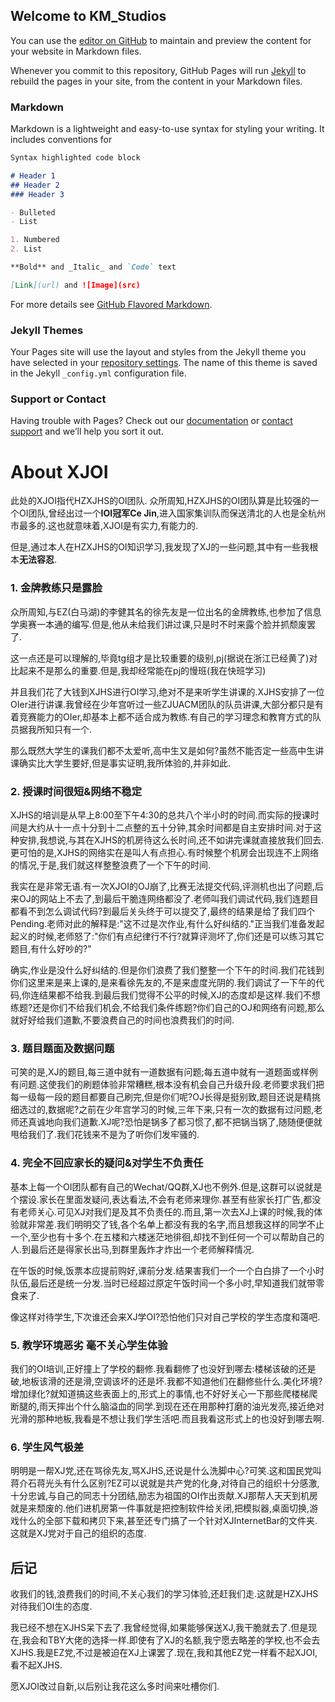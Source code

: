 ## Welcome to KM_Studios

You can use the [editor on GitHub](https://github.com/KM-YoaMoa/KM-YoaMoa.github.io/edit/master/index.md) to maintain and preview the content for your website in Markdown files.

Whenever you commit to this repository, GitHub Pages will run [Jekyll](https://jekyllrb.com/) to rebuild the pages in your site, from the content in your Markdown files.

### Markdown

Markdown is a lightweight and easy-to-use syntax for styling your writing. It includes conventions for

```markdown
Syntax highlighted code block

# Header 1
## Header 2
### Header 3

- Bulleted
- List

1. Numbered
2. List

**Bold** and _Italic_ and `Code` text

[Link](url) and ![Image](src)
```

For more details see [GitHub Flavored Markdown](https://guides.github.com/features/mastering-markdown/).

### Jekyll Themes

Your Pages site will use the layout and styles from the Jekyll theme you have selected in your [repository settings](https://github.com/KM-YoaMoa/KM-YoaMoa.github.io/settings). The name of this theme is saved in the Jekyll `_config.yml` configuration file.

### Support or Contact

Having trouble with Pages? Check out our [documentation](https://help.github.com/categories/github-pages-basics/) or [contact support](https://github.com/contact) and we’ll help you sort it out.

# About XJOI
此处的XJOI指代HZXJHS的OI团队.
众所周知,HZXJHS的OI团队算是比较强的一个OI团队,曾经出过一个**IOI冠军Ce Jin**,进入国家集训队而保送清北的人也是全杭州市最多的.这也就意味着,XJOI是有实力,有能力的.

但是,通过本人在HZXJHS的OI知识学习,我发现了XJ的一些问题,其中有一些我根本**无法容忍**.

### 1. 金牌教练只是露脸
众所周知,与EZ(白马湖)的李健其名的徐先友是一位出名的金牌教练,也参加了信息学奥赛一本通的编写.但是,他从未给我们讲过课,只是时不时来露个脸并抓颓废罢了.

这一点还是可以理解的,毕竟tg组才是比较重要的级别,pj(据说在浙江已经黄了)对比起来不是那么的重要.但是,我却经常能在pj的慢班(我在快班学习)

并且我们花了大钱到XJHS进行OI学习,绝对不是来听学生讲课的.XJHS安排了一位OIer进行讲课.我曾经在少年宫听过一些ZJUACM团队的队员讲课,大部分都只是有着竞赛能力的OIer,却基本上都不适合成为教练.有自己的学习理念和教育方式的队员据我所知只有一个.

那么既然大学生的课我们都不太爱听,高中生又是如何?虽然不能否定一些高中生讲课确实比大学生要好,但是事实证明,我所体验的,并非如此.

### 2. 授课时间很短&网络不稳定
XJHS的培训是从早上8:00至下午4:30的总共八个半小时的时间.而实际的授课时间是大约从十一点十分到十二点整的五十分钟,其余时间都是自主安排时间.对于这种安排,我想说,与其在XJHS的机房待这么长时间,还不如讲完课就直接放我们回去.更可怕的是,XJHS的网络实在是叫人有点担心.有时候整个机房会出现连不上网络的情况,于是,我们就这样整整浪费了一个下午的时间.

我实在是非常无语.有一次XJOI的OJ崩了,比赛无法提交代码,评测机也出了问题,后来OJ的网站上不去了,到最后干脆连网络都没了.老师叫我们调试代码,我们连题目都看不到怎么调试代码?到最后关头终于可以提交了,最终的结果是给了我们四个Pending.老师对此的解释是:"这不过是次作业,有什么好纠结的."正当我们准备发起起义的时候,老师怒了:"你们有点纪律行不行?就算评测坏了,你们还是可以练习其它题目,有什么好吵的?"

确实,作业是没什么好纠结的.但是你们浪费了我们整整一个下午的时间.我们花钱到你们这里来是来上课的,是来看徐先友的,不是来虚度光阴的.我们调试了一下午的代码,你连结果都不给我.到最后我们觉得不公平的时候,XJ的态度却是这样.我们不想练题?还是你们不给我们机会,不给我们条件练题?你们自己的OJ和网络有问题,那么就好好给我们道歉,不要浪费自己的时间也浪费我们的时间.

### 3. 题目题面及数据问题
可笑的是,XJ的题目,每三道中就有一道数据有问题;每五道中就有一道题面或样例有问题.这使我们的刷题体验非常糟糕,根本没有机会自己升级升段.老师要求我们把每一级每一段的题目都要自己刷完,但是你们呢?OJ长得是挺别致,题目还说是精挑细选过的,数据呢?之前在少年宫学习的时候,三年下来,只有一次的数据有过问题,老师还真诚地向我们道歉.XJ呢?恐怕是锅多了都习惯了,都不把锅当锅了,随随便便就甩给我们了.我们花钱来不是为了听你们发牢骚的.

### 4. 完全不回应家长的疑问&对学生不负责任
基本上每一个OI团队都有自己的Wechat/QQ群,XJ也不例外.但是,这群可以说就是个摆设.家长在里面发疑问,表达看法,不会有老师来理你.甚至有些家长打广告,都没有老师关心.可见XJ对我们是及其不负责任的.而且,第一次去XJ上课的时候,我的体验就非常差.我们明明交了钱,各个名单上都没有我的名字,而且想我这样的同学不止一个,至少也有十多个.在五楼和六楼迷茫地徘徊,却找不到任何一个可以帮助自己的人.到最后还是得家长出马,到群里轰炸才炸出一个老师解释情况.

在午饭的时候,饭票本应提前购好,课前分发.结果害我们一个一个白白排了一个小时队伍,最后还是统一分发.当时已经超过原定午饭时间一个多小时,早知道我们就带零食来了.

像这样对待学生,下次谁还会来XJ学OI?恐怕他们只对自己学校的学生态度和蔼吧.

### 5. 教学环境恶劣 毫不关心学生体验
我们的OI培训,正好撞上了学校的翻修.我看翻修了也没好到哪去:楼梯该破的还是破,地板该滑的还是滑,空调该坏的还是坏.我都不知道他们在翻修些什么.美化环境?增加绿化?就知道搞这些表面上的,形式上的事情,也不好好关心一下那些爬楼梯爬断腿的,雨天摔出个什么脑溢血的同学.到现在还在用那种打磨的油光发亮,接近绝对光滑的那种地板,我看是不想让我们学生活吧.而且我看这形式上的也没好到哪去啊.

### 6. 学生风气极差
明明是一帮XJ党,还在骂徐先友,骂XJHS,还说是什么洗脚中心?可笑.这和国民党叫蒋介石蒋光头有什么区别?EZ可以说就是共产党的化身,对待自己的组织十分感激,十分忠诚,与自己的同志十分团结,励志为祖国的OI作出贡献.XJ那帮人天天到机房就是来颓废的.他们进机房第一件事就是把控制软件给关闭,把模拟器,桌面切换,游戏什么的全部下载和拷贝下来,甚至还专门搞了一个针对XJInternetBar的文件夹.这就是XJ党对于自己的组织的态度.

## 后记
收我们的钱,浪费我们的时间,不关心我们的学习体验,还赶我们走.这就是HZXJHS对待我们OI生的态度.

我已经不想在XJHS呆下去了.我曾经觉得,如果能够保送XJ,我干脆就去了.但是现在,我会和TBY大佬的选择一样.即使有了XJ的名额,我宁愿去略差的学校,也不会去XJHS.我是EZ党,不过是被迫在XJ上课罢了.现在,我和其他EZ党一样看不起XJOI,看不起XJHS.

愿XJOI改过自新,以后别让我花这么多时间来吐槽你们.
